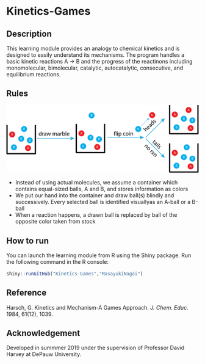 # Kinetics-Games
## Description
This learning module provides an analogy to chemical kinetics and is designed to easily understand its mechanisms. The program handles a basic kinetic reactions A → B and the progress of the reactinons including monomolecular, bimolecular, catalytic, autocatalytic, consecutive, and equilibrium reactions. 

## Rules
![alt text](https://github.com/MasayukiNagai/Kinetics-Games/blob/master/images/kingames.png)
* Instead of using actual molecules, we assume a container which contains equal-sized balls, A and B, and stores information as colors
* We put our hand into the container and draw ball(s) blindly and successively. Every selected ball is identified visuallyas an A-ball or a B-ball
* When a reaction happens, a drawn ball is replaced by ball of the opposite color taken from stock

## How to run
You can launch the learning module from R using the Shiny package.
Run the following command in the R console:

```R
shiny::runGitHub("Kinetics-Games","MasayukiNagai")
```

## Reference

Harsch, G. Kinetics and Mechanism-A Games Approach. *J. Chem. Educ*. 1984, 61(12), 1039.

## Acknowledgement

Developed in summmer 2019 under the supervision of Professor David Harvey at DePauw University.

